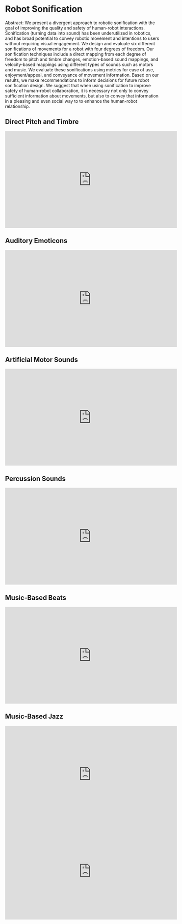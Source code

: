 # Robot Sonification
Abstract: We present a divergent approach to robotic sonification with the goal of improving the quality and safety of human-robot interactions. Sonification (turning data into sound) has been underutilized in robotics, and has broad potential to convey robotic movement and intentions to users without requiring visual engagement. 
We design and evaluate six different sonifications of movements for a robot with four degrees of freedom. Our sonification techniques include a direct mapping from each degree of freedom to pitch and timbre changes, emotion-based sound mappings, and velocity-based mappings using different types of sounds such as motors and music. We evaluate these sonifications using metrics for ease of use, enjoyment/appeal, and conveyance of movement information. Based on our results, we make recommendations to inform decisions for future robot sonification design. We suggest that when using sonification to improve safety of human-robot collaboration, it is necessary not only to convey sufficient information about movements, but also to convey that information in a pleasing and even social way to to enhance the human-robot relationship. 

## Direct Pitch and Timbre

<iframe width="560" height="315" src="https://www.youtube.com/embed/videoseries?list=PLHk87_ciIAPnlylM5C5MBxmh4zjf4pOmc" frameborder="0" allow="accelerometer; autoplay; encrypted-media; gyroscope; picture-in-picture" allowfullscreen></iframe>

## Auditory Emoticons

<iframe width="560" height="315" src="https://www.youtube.com/embed/OIjS7Z4s5V8" frameborder="0" allow="accelerometer; autoplay; encrypted-media; gyroscope; picture-in-picture" allowfullscreen></iframe>

## Artificial Motor Sounds
<iframe width="560" height="315" src="https://www.youtube.com/embed/gF0pDWdm1NY" frameborder="0" allow="accelerometer; autoplay; encrypted-media; gyroscope; picture-in-picture" allowfullscreen></iframe>

## Percussion Sounds
<iframe width="560" height="315" src="https://www.youtube.com/embed/XW-lBnUIOnQ" frameborder="0" allow="accelerometer; autoplay; encrypted-media; gyroscope; picture-in-picture" allowfullscreen></iframe>

## Music-Based Beats
<iframe width="560" height="315" src="https://www.youtube.com/embed/EJxa4uJO0p8" frameborder="0" allow="accelerometer; autoplay; encrypted-media; gyroscope; picture-in-picture" allowfullscreen></iframe>

## Music-Based Jazz
<iframe width="560" height="315" src="https://www.youtube.com/embed/oF12DkA6Q6g" frameborder="0" allow="accelerometer; autoplay; encrypted-media; gyroscope; picture-in-picture" allowfullscreen></iframe>

<iframe width="560" height="315" src="https://www.youtube.com/embed/videoseries?list=PLHk87_ciIAPmiQWElFZNLGJMtxoJAjjFb" frameborder="0" allow="autoplay; encrypted-media" allowfullscreen></iframe>
